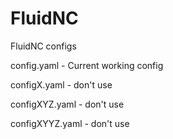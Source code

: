 # FluidNC
FluidNC configs

config.yaml - Current working config

configX.yaml - don't use

configXYZ.yaml - don't use

configXYYZ.yaml - don't use
